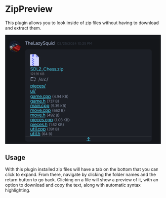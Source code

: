 # ZipPreview

This plugin allows you to look inside of zip files without having to download and extract them.

![Preview](./images/preview.png)

## Usage

With this plugin installed zip files will have a tab on the bottom that you can click to expand. From there, navigate by clicking the folder names and the return button to go back. Clicking on a file will show a preview of it, with an option to download and copy the text, along with automatic syntax highlighting.